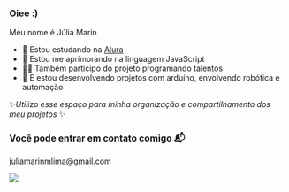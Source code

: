 ### Oiee :)

Meu nome é Júlia Marin

- 💜 Estou estudando na [Alura](http://www.alura.com.br) 
- 🎨 Estou me aprimorando na linguagem JavaScript 
- 👩‍💻 Também participo do projeto programando talentos
- 🤖 E estou desenvolvendo projetos com arduíno, envolvendo robótica e automação 

✨*Utilizo esse espaço para minha organização e compartilhamento dos meu projetos* ✨

### Você pode entrar em contato comigo 📬

[juliamarinmlima@gmail.com](juliamarinmlima@gmail.com)


![](https://media3.giphy.com/media/gRYYJcu7jp97XJw9FA/200w.webp?cid=82a1493byplhniuwjmcovpmw4yhmcdrhicovigxp1eimkz79&ep=v1_gifs_trending&rid=200w.webp&ct=g)
